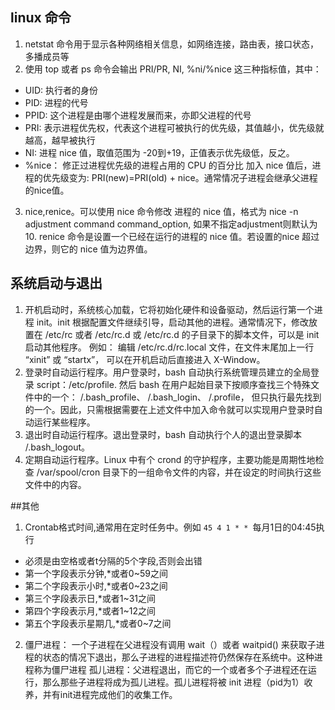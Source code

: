 ## linux 命令
1. netstat 命令用于显示各种网络相关信息，如网络连接，路由表，接口状态，多播成员等
2. 使用 top 或者 ps 命令会输出 PRI/PR, NI, %ni/%nice 这三种指标值，其中：
  - UID: 执行者的身份
  - PID: 进程的代号
  - PPID: 这个进程是由哪个进程发展而来，亦即父进程的代号
  - PRI: 表示进程优先权，代表这个进程可被执行的优先级，其值越小，优先级就越高，越早被执行
  - NI: 进程 nice 值，取值范围为 -20到+19，正值表示优先级低，反之。
  - %nice： 修正过进程优先级的进程占用的 CPU 的百分比
  加入 nice 值后，进程的优先级变为: PRI(new)=PRI(old) + nice。通常情况子进程会继承父进程的nice值。
3. nice,renice。可以使用 nice 命令修改 进程的 nice 值，格式为 nice -n adjustment command command_option, 如果不指定adjustment则默认为10. renice 命令是设置一个已经在运行的进程的 nice 值。若设置的nice 超过边界，则它的 nice 值为边界值。

## 系统启动与退出
1. 开机启动时，系统核心加载，它将初始化硬件和设备驱动，然后运行第一个进程 init。init 根据配置文件继续引导，启动其他的进程。通常情况下，修改放置在 /etc/rc 或者 /etc/rc.d 或 /etc/rc.d 的子目录下的脚本文件，可以是 init 启动其他程序。 例如： 编辑 /etc/rc.d/rc.local 文件，在文件末尾加上一行 “xinit” 或 “startx”， 可以在开机启动后直接进入 X-Window。
2. 登录时自动运行程序。用户登录时，bash 自动执行系统管理员建立的全局登录 script：/etc/profile. 然后 bash 在用户起始目录下按顺序查找三个特殊文件中的一个： /.bash_profile、 /.bash_login、 /.profile， 但只执行最先找到的一个。因此，只需根据需要在上述文件中加入命令就可以实现用户登录时自动运行某些程序。
3. 退出时自动运行程序。退出登录时，bash 自动执行个人的退出登录脚本 /.bash_logout。
4. 定期自动运行程序。Linux 中有个 crond 的守护程序，主要功能是周期性地检查 /var/spool/cron 目录下的一组命令文件的内容，并在设定的时间执行这些文件中的内容。


##其他
1. Crontab格式时间,通常用在定时任务中。例如 `45 4 1 * * `每月1日的04:45执行

- 必须是由空格或者t分隔的5个字段,否则会出错
- 第一个字段表示分钟,*或者0~59之间
- 第二个字段表示小时,*或者0~23之间
- 第三个字段表示日,*或者1~31之间
- 第四个字段表示月,*或者1~12之间
- 第五个字段表示星期几,*或者0~7之间

2. 僵尸进程： 一个子进程在父进程没有调用 wait（）或者 waitpid() 来获取子进程的状态的情况下退出，那么子进程的进程描述符仍然保存在系统中。这种进程称为僵尸进程
孤儿进程：父进程退出，而它的一个或者多个子进程还在运行，那么那些子进程将成为孤儿进程。孤儿进程将被 init 进程（pid为1）收养，并有init进程完成他们的收集工作。
